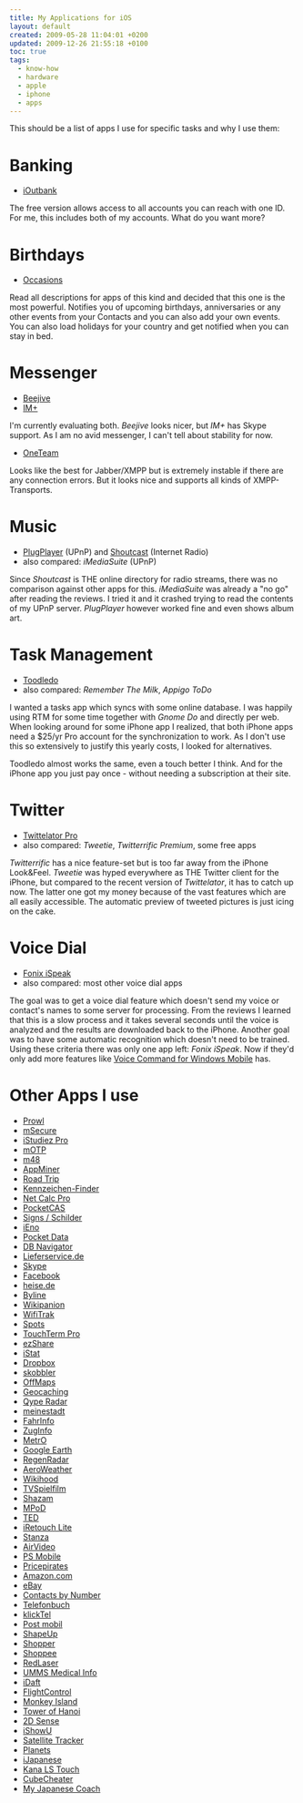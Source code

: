 ```yaml
---
title: My Applications for iOS
layout: default
created: 2009-05-28 11:04:01 +0200
updated: 2009-12-26 21:55:18 +0100
toc: true
tags:
  - know-how
  - hardware
  - apple
  - iphone
  - apps
---
```

This should be a list of apps I use for specific tasks and why I use them:

Banking
=======

* [iOutbank](http://www.outbank.de/)

The free version allows access to all accounts you can reach with one ID. For me, this includes both of my accounts. What do you want more?


Birthdays
=========

* [Occasions](http://handcarvedcode.com/occasions/)

Read all descriptions for apps of this kind and decided that this one is the most powerful. Notifies you of upcoming birthdays,
anniversaries or any other events from your Contacts and you can also add your own events. You can also load holidays for your
country and get notified when you can stay in bed.


Messenger
=========

* [Beejive](http://www.beejive.com/)
* [IM+](http://www.shapeservices.com/en/products/details.php?product=im)

I'm currently evaluating both. *Beejive* looks nicer, but *IM+* has Skype support. As I am no avid messenger, I can't tell
about stability for now.

* [OneTeam](http://www.process-one.net/en/solutions/oneteam_iphone/)

Looks like the best for Jabber/XMPP but is extremely instable if there are any connection errors. But it looks nice and
supports all kinds of XMPP-Transports.


Music
=====

* [PlugPlayer](http://plugplayer.com/) (UPnP) and [Shoutcast](http://blog.shoutcast.com/2009/01/09/announcing-the-shoutcast-radio-app-for-iphone-and-ipod-touch/) (Internet Radio)
* also compared: *iMediaSuite* (UPnP)

Since *Shoutcast* is THE online directory for radio streams, there was no comparison against other apps for this.
*iMediaSuite* was already a "no go" after reading the reviews. I tried it and it crashed trying to read the contents of
my UPnP server. *PlugPlayer* however worked fine and even shows album art.


Task Management
===============

* [Toodledo](http://www.toodledo.com/info/iphone.php)
* also compared: *Remember The Milk*, *Appigo ToDo*

I wanted a tasks app which syncs with some online database. I was happily using RTM for some time together with
*Gnome Do* and directly per web. When looking around for some iPhone app I realized, that both iPhone apps need
a $25/yr Pro account for the synchronization to work. As I don't use this so extensively to justify this yearly
costs, I looked for alternatives.

Toodledo almost works the same, even a touch better I think. And for the iPhone app you just pay once - without
needing a subscription at their site.


Twitter
=======

* [Twittelator Pro](http://www.stone.com/Twittelator/)
* also compared: *Tweetie*, *Twitterrific Premium*, some free apps

*Twitterrific* has a nice feature-set but is too far away from the iPhone Look&Feel. *Tweetie* was hyped everywhere
as THE Twitter client for the iPhone, but compared to the recent version of *Twittelator*, it has to catch up now.
The latter one got my money because of the vast features which are all easily accessible. The automatic preview of
tweeted pictures is just icing on the cake.


Voice Dial
==========

* [Fonix iSpeak](http://www.fonixspeech.com/)
* also compared: most other voice dial apps

The goal was to get a voice dial feature which doesn't send my voice or contact's names to some server for processing.
From the reviews I learned that this is a slow process and it takes several seconds until the voice is analyzed and
the results are downloaded back to the iPhone. Another goal was to have some automatic recognition which doesn't need
to be trained. Using these criteria there was only one app left: *Fonix iSpeak*. Now if they'd only add more features
like [Voice Command for Windows Mobile](http://www.microsoft.com/windowsmobile/en-us/downloads/microsoft/about-voice-command.mspx) has.


Other Apps I use
================

* [Prowl](http://prowl.weks.net/)
* [mSecure](http://www.msevensoftware.com/msecure.html)
* [iStudiez Pro](http://istudentpro.com/)
* [mOTP](http://motp.sourceforge.net/#7)
* [m48](http://www.mksg.de/)
* [AppMiner](http://www.bitrino.com/appminer/)
* [Road Trip](http://darrensoft.ca/roadtrip/)
* [Kennzeichen-Finder](http://peachgames.de/content.php?c=9&c2=3)
* [Net Calc Pro](http://www.awissinger.de/Home/Net_Calc_Pro_-_Englisch.html)
* [PocketCAS](http://pocketcas.com/iphone/)
* [Signs / Schilder](http://mobile.clauss-net.de/Signs/)
* [iEno](http://www.ihanwel.com/?page_id=443)
* [Pocket Data](http://appshopper.com/productivity/pocket-data)
* [DB Navigator](http://www.hacon.de/hafas_e/iphone.shtml)
* [Lieferservice.de](http://www.lieferservice.de/iphone/)
* [Skype](http://www.skype.com/go/iphone)
* [Facebook](http://www.facebook.com/iphone)
* [heise.de](http://www.heise.de/software/download/heise.de/67214)
* [Byline](http://www.phantomfish.com/byline.html)
* [Wikipanion](http://www.wikipanion.net/)
* [WifiTrak](http://www.freshapps.com/wifitrak/)
* [Spots](http://www.savoysoftware.com/spots/)
* [TouchTerm Pro](http://jbrink.net/ttpro/)
* [ezShare](http://www.antecea.com/home)
* [iStat](http://bjango.com/apps/istat/)
* [Dropbox](https://www.dropbox.com/iphoneapp)
* [skobbler](http://beta.skobbler.de/skobbler_mobil_navigation.html)
* [OffMaps](http://www.offmaps.com/)
* [Geocaching](http://www.geocaching.com/iPhone/default.aspx)
* [Qype Radar](http://www.qype.com/qype-radar)
* [meinestadt](http://www.allesklar.com/iphone/iphone.html)
* [FahrInfo](http://metaquark.de/blog/2008/11/06/fahr-info-berlin/)
* [ZugInfo](http://www.ifoi-ware.net/?cat=43)
* [MetrO](http://metro.nanika.net/MetroZ-en.html)
* [Google Earth](http://www.google.com/mobile/products/earth.html#p=default)
* [RegenRadar](http://www.ifoi-ware.net/?cat=78)
* [AeroWeather](http://www.aeroweather.ch/)
* [Wikihood](http://www.dawikihood.com/English.html)
* [TVSpielfilm](http://apps.cellular.de/info/tvspielfilm)
* [Shazam](http://www.shazam.com/iphone)
* [MPoD](http://www.katoemba.net/makesnosenseatall/mpod/)
* [TED](http://www.appleinsider.com/blogs/iphone/08/12/09/ted_talk_videos_available_through_free_iphone_app.html)
* [iRetouch Lite](http://www.imappl.com/node/24)
* [Stanza](http://www.lexcycle.com/)
* [AirVideo](http://www.inmethod.com/)
* [PS Mobile](http://mobile.photoshop.com/iphone/)
* [Pricepirates](http://www.preispiraten.de/html02/index.php?content=programm&subcontent=preispiraten&os=iphone&inhalt=download#topb)
* [Amazon.com](http://www.amazon.com/gp/feature.html?ie=UTF8&docId=1000291661)
* [eBay](http://pages.ebay.com/mobile/iphone.html)
* [Contacts by Number](http://www.plaincode.com/products/contactsbynumber/)
* [Telefonbuch](http://www.tvg-verlag.de/Video-Telefonbuch-iPhone.html)
* [klickTel](http://shop.klicktel.de/de-klicktel-shop/mobile/klicktel-for-iphone/)
* [Post mobil](http://www.deutschepost.de/dpag?xmlFile=link1020130_1020117)
* [ShapeUp](http://www.shapeupmobile.com/Default.aspx)
* [Shopper](http://www.myshopperapp.com/)
* [Shoppee](http://web.me.com/emlombardo/Eric_Lombardo_Development/Shoppee.html)
* [RedLaser](http://redlaser.com/)
* [UMMS Medical Info](http://www.umm.edu/iphone/)
* [iDaft](http://www.dothedaft.com/app/)
* [FlightControl](http://www.firemint.com/flightcontrol/)
* [Monkey Island](http://appshopper.com/games/the-secret-of-monkey-island-special-edition)
* [Tower of Hanoi](http://appshopper.com/games/tower-of-hanoi)
* [2D Sense](http://www.2dsense.com/default.aspx?id=details&sid=getitnow&tid=2)
* [iShowU](http://appshopper.com/lifestyle/ishowu)
* [Satellite Tracker](http://appshopper.com/utilities/satellite-tracker)
* [Planets](http://www.qcontinuum.org/planets/)
* [iJapanese](http://www.dbfit.ca/apps.html)
* [Kana LS Touch](http://web.me.com/quitscheentchen/KSTen/Kana_LS_Touch.html)
* [CubeCheater](http://cubecheater.efaller.com/)
* [My Japanese Coach](http://appshopper.com/education/my-japanese-coach)
